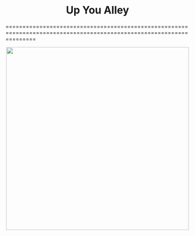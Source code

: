 <div align="center"><h1>Up You Alley</h1></div>

=====================================================================================================================
<br><div align="center"><img src="http://smallanimalfun.com/menagerie/photos/rats/agility/NinevehBowling.png" width="500"></div><br>